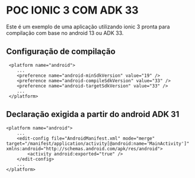 # POC IONIC 3 COM ADK 33

Este é um exemplo de uma aplicação utilizando ionic 3 pronta para compilação com base no android 13 ou ADK 33.

## Configuração de compilação
```
 <platform name="android">
    ...
    <preference name="android-minSdkVersion" value="19" />
    <preference name="android-compileSdkVersion" value="33" />
    <preference name="android-targetSdkVersion" value="33" />
    ...
 </platform>
```

## Declaração exigida a partir do android ADK 31
```
<platform name="android">
    ...
    <edit-config file="AndroidManifest.xml" mode="merge" target="/manifest/application/activity[@android:name='MainActivity']" xmlns:android="http://schemas.android.com/apk/res/android">
        <activity android:exported="true" />
    </edit-config>
    ...
</platform>
```